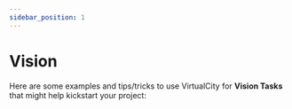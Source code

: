 ```yaml
---
sidebar_position: 1
---
```


# Vision

Here are some examples and tips/tricks to use VirtualCity for **Vision Tasks** that might help kickstart your project:

